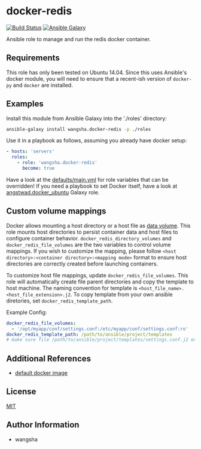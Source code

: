 docker-redis
============

[![Build Status](https://travis-ci.org/wangsha/docker-redis.svg?branch=master)](https://travis-ci.org/wangsha/docker-redis)
[![Ansible Galaxy](https://img.shields.io/badge/AnsibleGalaxy-wangsha.docker--redis-blue.svg)](https://galaxy.ansible.com/wangsha/docker-redis/)

Ansible role to manage and run the redis docker container.

Requirements
------------

This role has only been tested on Ubuntu 14.04. Since this uses Ansible's
docker module, you will need to ensure that a recent-ish version of `docker-py`
and `docker` are installed.

Examples
--------

Install this module from Ansible Galaxy into the './roles' directory:
```bash
ansible-galaxy install wangsha.docker-redis -p ./roles
```

Use it in a playbook as follows, assuming you already have docker setup:
```yaml
- hosts: 'servers'
  roles:
    - role: 'wangsha.docker-redis'
      become: true
```

Have a look at the [defaults/main.yml](defaults/main.yml) for role variables
that can be overridden! If you need a playbook to set Docker itself, have a
look at
[angstwad.docker_ubuntu](https://github.com/angstwad/docker.ubuntu) Galaxy
role.


Custom volume mappings
----------------------
Docker allows mounting a host directory or a host file as [data volume](https://docs.docker.com/engine/userguide/containers/dockervolumes/).
This role mounts host directories to persist container data and host files to configure container behavior.
`docker_redis_directory_volumes` and `docker_redis_file_volumes` are the two variables to control volume mappings.
If you wish to customize the mapping, please follow `<host directory>:<container directory>:<mapping mode>` format
 to ensure host directories are correctly created before launching containers.
 
To customize host file mappings, update `docker_redis_file_volumes`. 
This role will automatically create file parent directories and copy the template 
to host machine. The naming convention for template is `<host_file_name>.<host_file_extension>.j2`.
To copy template from your own ansible diretories, set `docker_redis_template_path`.

Example Config:
```yaml
docker_redis_file_volumes:
  - '/opt/myapp/conf/settings.conf:/etc/myapp/conf/settings.conf:ro'
docker_redis_template_path: /path/to/ansible/project/templates
# make sure file /path/to/ansible/project/templates/settings.conf.j2 exists. 
```


Additional References
---------------------
- [default docker image](https://hub.docker.com/_/redis/)


License
-------

[MIT](LICENSE.txt)

Author Information
------------------

- wangsha
